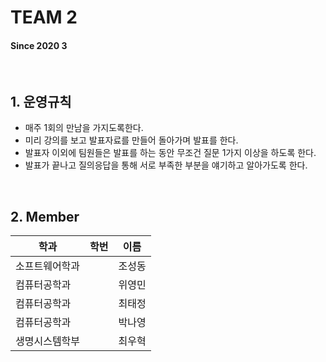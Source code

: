 # TEAM 2

#### Since 2020 3

<br>

## 1. 운영규칙
 - 매주 1회의 만남을 가지도록한다.  
 - 미리 강의를 보고 발표자료를 만들어 돌아가며 발표를 한다.  
 - 발표자 이외에 팀원들은 발표를 하는 동안 무조건 질문 1가지 이상을 하도록 한다.  
 - 발표가 끝나고 질의응답을 통해 서로 부족한 부분을 얘기하고 알아가도록 한다.   

 
 <br>
 

## 2. Member 
| 학과 | 학번 | 이름 |
| ---- | ---- | ---- |
|  소프트웨어학과    |      |  조성동    |
| 컴퓨터공학과     |      |  위영민   |
|  컴퓨터공학과    |      |  최태정    |
|   컴퓨터공학과   |      |  박나영    |
| 생명시스템학부 |         | 최우혁 |
